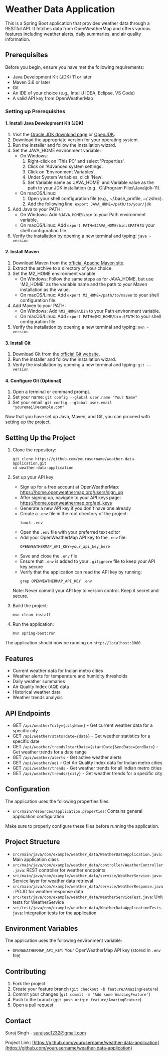 # Weather Data Application

This is a Spring Boot application that provides weather data through a RESTful API. It fetches data from OpenWeatherMap and offers various features including weather alerts, daily summaries, and air quality information.

## Prerequisites

Before you begin, ensure you have met the following requirements:

* Java Development Kit (JDK) 11 or later
* Maven 3.6 or later
* Git
* An IDE of your choice (e.g., IntelliJ IDEA, Eclipse, VS Code)
* A valid API key from OpenWeatherMap

### Setting up Prerequisites

#### 1. Install Java Development Kit (JDK)

1. Visit the [Oracle JDK download page](https://www.oracle.com/java/technologies/javase-jdk11-downloads.html) or [OpenJDK](https://adoptopenjdk.net/).
2. Download the appropriate version for your operating system.
3. Run the installer and follow the installation wizard.
4. Set the JAVA_HOME environment variable:
   - On Windows: 
     1. Right-click on 'This PC' and select 'Properties'.
     2. Click on 'Advanced system settings'.
     3. Click on 'Environment Variables'.
     4. Under System Variables, click 'New'.
     5. Set Variable name as 'JAVA_HOME' and Variable value as the path to your JDK installation (e.g., C:\Program Files\Java\jdk-11).
   - On macOS/Linux:
     1. Open your shell configuration file (e.g., ~/.bash_profile, ~/.zshrc).
     2. Add the following line: `export JAVA_HOME=/path/to/your/jdk`
5. Add Java to your PATH:
   - On Windows: Add `%JAVA_HOME%\bin` to your Path environment variable.
   - On macOS/Linux: Add `export PATH=$JAVA_HOME/bin:$PATH` to your shell configuration file.
6. Verify the installation by opening a new terminal and typing: `java -version`

#### 2. Install Maven

1. Download Maven from the [official Apache Maven site](https://maven.apache.org/download.cgi).
2. Extract the archive to a directory of your choice.
3. Set the M2_HOME environment variable:
   - On Windows: Follow the same steps as for JAVA_HOME, but use 'M2_HOME' as the variable name and the path to your Maven installation as the value.
   - On macOS/Linux: Add `export M2_HOME=/path/to/maven` to your shell configuration file.
4. Add Maven to your PATH:
   - On Windows: Add `%M2_HOME%\bin` to your Path environment variable.
   - On macOS/Linux: Add `export PATH=$M2_HOME/bin:$PATH` to your shell configuration file.
5. Verify the installation by opening a new terminal and typing: `mvn -version`

#### 3. Install Git

1. Download Git from the [official Git website](https://git-scm.com/downloads).
2. Run the installer and follow the installation wizard.
3. Verify the installation by opening a new terminal and typing: `git --version`

#### 4. Configure Git (Optional)

1. Open a terminal or command prompt.
2. Set your name: `git config --global user.name "Your Name"`
3. Set your email: `git config --global user.email "youremail@example.com"`

Now that you have set up Java, Maven, and Git, you can proceed with setting up the project.

## Setting Up the Project

1. Clone the repository:
   ```
   git clone https://github.com/yourusername/weather-data-application.git
   cd weather-data-application
   ```

2. Set up your API key:
   - Sign up for a free account at OpenWeatherMap: https://home.openweathermap.org/users/sign_up
   - After signing up, navigate to your API keys page: https://home.openweathermap.org/api_keys
   - Generate a new API key if you don't have one already
   - Create a `.env` file in the root directory of the project:
     ```
     touch .env
     ```
   - Open the `.env` file with your preferred text editor
   - Add your OpenWeatherMap API key to the `.env` file:
     ```
     OPENWEATHERMAP_API_KEY=your_api_key_here
     ```
   - Save and close the `.env` file
   - Ensure that `.env` is added to your `.gitignore` file to keep your API key secure
   - Verify that the application can read the API key by running:
     ```
     grep OPENWEATHERMAP_API_KEY .env
     ```
   Note: Never commit your API key to version control. Keep it secret and secure.

3. Build the project:
   ```
   mvn clean install
   ```

4. Run the application:
   ```
   mvn spring-boot:run
   ```

The application should now be running on `http://localhost:8080`.

## Features

- Current weather data for Indian metro cities
- Weather alerts for temperature and humidity thresholds
- Daily weather summaries
- Air Quality Index (AQI) data
- Historical weather data
- Weather trends analysis

## API Endpoints

- GET `/api/weather?city={cityName}` - Get current weather data for a specific city
- GET `/api/weather/stats?date={date}` - Get weather statistics for a specific date
- GET `/api/weather/trends?startDate={startDate}&endDate={endDate}` - Get weather trends for a date range
- GET `/api/weather/alerts` - Get active weather alerts
- GET `/api/weather/aqi` - Get Air Quality Index data for Indian metro cities
- GET `/api/weather/trends` - Get weather trends for all Indian metro cities
- GET `/api/weather/trends/{city}` - Get weather trends for a specific city


## Configuration

The application uses the following properties files:

- `src/main/resources/application.properties`: Contains general application configuration

Make sure to properly configure these files before running the application.

## Project Structure

- `src/main/java/com/example/weather_data/WeatherDataApplication.java`: Main application class
- `src/main/java/com/example/weather_data/controller/WeatherController.java`: REST controller for weather endpoints
- `src/main/java/com/example/weather_data/service/WeatherService.java`: Service layer for weather data retrieval
- `src/main/java/com/example/weather_data/service/WeatherResponse.java`: POJO for weather response data
- `src/test/java/com/example/weather_data/WeatherServiceTest.java`: Unit tests for WeatherService
- `src/test/java/com/example/weather_data/WeatherDataApplicationTests.java`: Integration tests for the application

## Environment Variables

The application uses the following environment variable:

- `OPENWEATHERMAP_API_KEY`: Your OpenWeatherMap API key (stored in `.env` file)

## Contributing

1. Fork the project
2. Create your feature branch (`git checkout -b feature/AmazingFeature`)
3. Commit your changes (`git commit -m 'Add some AmazingFeature'`)
4. Push to the branch (`git push origin feature/AmazingFeature`)
5. Open a pull request

## Contact

Suraj Singh - surajssc1232@gmail.com

Project Link: [https://github.com/yourusername/weather-data-application](https://github.com/yourusername/weather-data-application)

